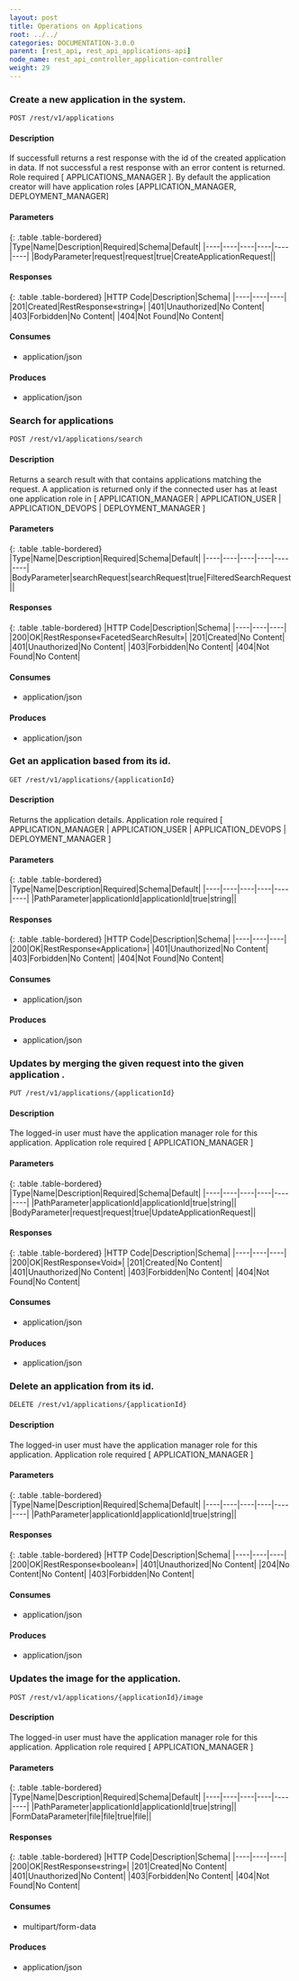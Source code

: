 ```yaml
---
layout: post
title: Operations on Applications
root: ../../
categories: DOCUMENTATION-3.0.0
parent: [rest_api, rest_api_applications-api]
node_name: rest_api_controller_application-controller
weight: 29
---
```


### Create a new application in the system.
```
POST /rest/v1/applications
```

#### Description

If successfull returns a rest response with the id of the created application in data. If not successful a rest response with an error content is returned. Role required [ APPLICATIONS_MANAGER ]. By default the application creator will have application roles [APPLICATION_MANAGER, DEPLOYMENT_MANAGER]

#### Parameters

{: .table .table-bordered}
|Type|Name|Description|Required|Schema|Default|
|----|----|----|----|----|----|
|BodyParameter|request|request|true|CreateApplicationRequest||


#### Responses

{: .table .table-bordered}
|HTTP Code|Description|Schema|
|----|----|----|
|201|Created|RestResponse«string»|
|401|Unauthorized|No Content|
|403|Forbidden|No Content|
|404|Not Found|No Content|


#### Consumes

* application/json

#### Produces

* application/json

### Search for applications
```
POST /rest/v1/applications/search
```

#### Description

Returns a search result with that contains applications matching the request. A application is returned only if the connected user has at least one application role in [ APPLICATION_MANAGER | APPLICATION_USER | APPLICATION_DEVOPS | DEPLOYMENT_MANAGER ]

#### Parameters

{: .table .table-bordered}
|Type|Name|Description|Required|Schema|Default|
|----|----|----|----|----|----|
|BodyParameter|searchRequest|searchRequest|true|FilteredSearchRequest||


#### Responses

{: .table .table-bordered}
|HTTP Code|Description|Schema|
|----|----|----|
|200|OK|RestResponse«FacetedSearchResult»|
|201|Created|No Content|
|401|Unauthorized|No Content|
|403|Forbidden|No Content|
|404|Not Found|No Content|


#### Consumes

* application/json

#### Produces

* application/json

### Get an application based from its id.
```
GET /rest/v1/applications/{applicationId}
```

#### Description

Returns the application details. Application role required [ APPLICATION_MANAGER | APPLICATION_USER | APPLICATION_DEVOPS | DEPLOYMENT_MANAGER ]

#### Parameters

{: .table .table-bordered}
|Type|Name|Description|Required|Schema|Default|
|----|----|----|----|----|----|
|PathParameter|applicationId|applicationId|true|string||


#### Responses

{: .table .table-bordered}
|HTTP Code|Description|Schema|
|----|----|----|
|200|OK|RestResponse«Application»|
|401|Unauthorized|No Content|
|403|Forbidden|No Content|
|404|Not Found|No Content|


#### Consumes

* application/json

#### Produces

* application/json

### Updates by merging the given request into the given application .
```
PUT /rest/v1/applications/{applicationId}
```

#### Description

The logged-in user must have the application manager role for this application. Application role required [ APPLICATION_MANAGER ]

#### Parameters

{: .table .table-bordered}
|Type|Name|Description|Required|Schema|Default|
|----|----|----|----|----|----|
|PathParameter|applicationId|applicationId|true|string||
|BodyParameter|request|request|true|UpdateApplicationRequest||


#### Responses

{: .table .table-bordered}
|HTTP Code|Description|Schema|
|----|----|----|
|200|OK|RestResponse«Void»|
|201|Created|No Content|
|401|Unauthorized|No Content|
|403|Forbidden|No Content|
|404|Not Found|No Content|


#### Consumes

* application/json

#### Produces

* application/json

### Delete an application from its id.
```
DELETE /rest/v1/applications/{applicationId}
```

#### Description

The logged-in user must have the application manager role for this application. Application role required [ APPLICATION_MANAGER ]

#### Parameters

{: .table .table-bordered}
|Type|Name|Description|Required|Schema|Default|
|----|----|----|----|----|----|
|PathParameter|applicationId|applicationId|true|string||


#### Responses

{: .table .table-bordered}
|HTTP Code|Description|Schema|
|----|----|----|
|200|OK|RestResponse«boolean»|
|401|Unauthorized|No Content|
|204|No Content|No Content|
|403|Forbidden|No Content|


#### Consumes

* application/json

#### Produces

* application/json

### Updates the image for the application.
```
POST /rest/v1/applications/{applicationId}/image
```

#### Description

The logged-in user must have the application manager role for this application. Application role required [ APPLICATION_MANAGER ]

#### Parameters

{: .table .table-bordered}
|Type|Name|Description|Required|Schema|Default|
|----|----|----|----|----|----|
|PathParameter|applicationId|applicationId|true|string||
|FormDataParameter|file|file|true|file||


#### Responses

{: .table .table-bordered}
|HTTP Code|Description|Schema|
|----|----|----|
|200|OK|RestResponse«string»|
|201|Created|No Content|
|401|Unauthorized|No Content|
|403|Forbidden|No Content|
|404|Not Found|No Content|


#### Consumes

* multipart/form-data

#### Produces

* application/json

